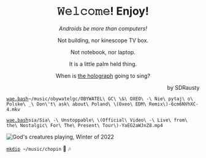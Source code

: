 <h1 align="center">𝚆𝚎𝚕𝚌𝚘𝚖𝚎! Enjoy!</h1>
<link href="https://github.com/TermuxArch/TermuxArch/commit/4b7e0f08e29cabcd1cb91478536ee0b837397502">

<p align="center"><em></bold>Androids be more than computers!</b></em></p>

<p align="center">Not building, nor kinescope TV box.</p>

<p align="center">Not notebook, nor laptop.</p>

<p align="center">It is a little palm held thing.</p>

<p align="center">When is <a href="https://github.com/TermuxArch/TermuxArch/commit/245eb8f2eee121955c3fcf69452565899d07ab7f">the holograph</a> going to sing?</p>

<p align="right">by SDRausty</p>

[`wae.bash`](https://github.com/WAE/wae/blob/master/wae.bash)`~/music/obywatelgc/OBYWATEL\ GC\ \&\ OXEO\ -\ Nie\ pytaj\ o\ Polske\ _\ Don\'t\ ask\ about\ Poland\ \(Oxeo\ EDM\ Remix\)-6cm6NVhXC-4.mkv`

[`wae.bash`](https://github.com/WAE/wae/blob/master/wae.bash)`sia/Sia\ -\ Unstoppable\ \(Official\ Video\ -\ Live\ from\ the\ Nostalgic\ For\ The\ Present\ Tour\)-YaEG2aWJnZ8.mp4`

![God's creatures playing, Winter of 2022](https://raw.githubusercontent.com/SDRausty/SDRausty/master/VID_20220107_222225.gif)

[`mkdip`](https://github.com/TermuxArch/TermuxArch/blob/master/archlinuxconfig.bash#L336)` ~/music/chopin` 🎵 🎶
<!-- SDRausty/README.md EOF -->
